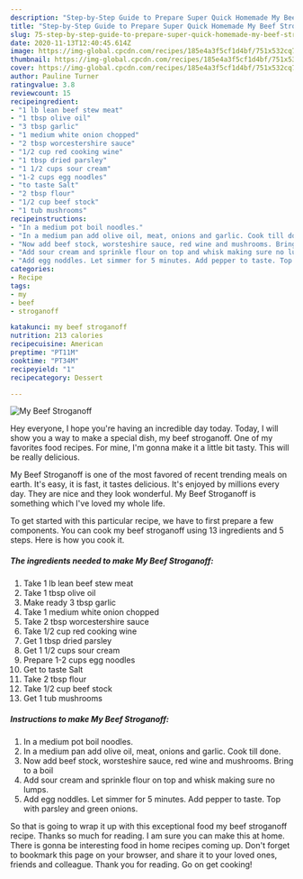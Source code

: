 ```yaml
---
description: "Step-by-Step Guide to Prepare Super Quick Homemade My Beef Stroganoff"
title: "Step-by-Step Guide to Prepare Super Quick Homemade My Beef Stroganoff"
slug: 75-step-by-step-guide-to-prepare-super-quick-homemade-my-beef-stroganoff
date: 2020-11-13T12:40:45.614Z
image: https://img-global.cpcdn.com/recipes/185e4a3f5cf1d4bf/751x532cq70/my-beef-stroganoff-recipe-main-photo.jpg
thumbnail: https://img-global.cpcdn.com/recipes/185e4a3f5cf1d4bf/751x532cq70/my-beef-stroganoff-recipe-main-photo.jpg
cover: https://img-global.cpcdn.com/recipes/185e4a3f5cf1d4bf/751x532cq70/my-beef-stroganoff-recipe-main-photo.jpg
author: Pauline Turner
ratingvalue: 3.8
reviewcount: 15
recipeingredient:
- "1 lb lean beef stew meat"
- "1 tbsp olive oil"
- "3 tbsp garlic"
- "1 medium white onion chopped"
- "2 tbsp worcestershire sauce"
- "1/2 cup red cooking wine"
- "1 tbsp dried parsley"
- "1 1/2 cups sour cream"
- "1-2 cups egg noodles"
- "to taste Salt"
- "2 tbsp flour"
- "1/2 cup beef stock"
- "1 tub mushrooms"
recipeinstructions:
- "In a medium pot boil noodles."
- "In a medium pan add olive oil, meat, onions and garlic. Cook till done."
- "Now add beef stock, worsteshire sauce, red wine and mushrooms. Bring to a boil"
- "Add sour cream and sprinkle flour on top and whisk making sure no lumps."
- "Add egg noddles. Let simmer for 5 minutes. Add pepper to taste. Top with parsley and green onions."
categories:
- Recipe
tags:
- my
- beef
- stroganoff

katakunci: my beef stroganoff 
nutrition: 213 calories
recipecuisine: American
preptime: "PT11M"
cooktime: "PT34M"
recipeyield: "1"
recipecategory: Dessert

---
```



![My Beef Stroganoff](https://img-global.cpcdn.com/recipes/185e4a3f5cf1d4bf/751x532cq70/my-beef-stroganoff-recipe-main-photo.jpg)

Hey everyone, I hope you're having an incredible day today. Today, I will show you a way to make a special dish, my beef stroganoff. One of my favorites food recipes. For mine, I'm gonna make it a little bit tasty. This will be really delicious.



My Beef Stroganoff is one of the most favored of recent trending meals on earth. It's easy, it is fast, it tastes delicious. It's enjoyed by millions every day. They are nice and they look wonderful. My Beef Stroganoff is something which I've loved my whole life.


To get started with this particular recipe, we have to first prepare a few components. You can cook my beef stroganoff using 13 ingredients and 5 steps. Here is how you cook it.

<!--inarticleads1-->

##### The ingredients needed to make My Beef Stroganoff:

1. Take 1 lb lean beef stew meat
1. Take 1 tbsp olive oil
1. Make ready 3 tbsp garlic
1. Take 1 medium white onion chopped
1. Take 2 tbsp worcestershire sauce
1. Take 1/2 cup red cooking wine
1. Get 1 tbsp dried parsley
1. Get 1 1/2 cups sour cream
1. Prepare 1-2 cups egg noodles
1. Get to taste Salt
1. Take 2 tbsp flour
1. Take 1/2 cup beef stock
1. Get 1 tub mushrooms




<!--inarticleads2-->

##### Instructions to make My Beef Stroganoff:

1. In a medium pot boil noodles.
1. In a medium pan add olive oil, meat, onions and garlic. Cook till done.
1. Now add beef stock, worsteshire sauce, red wine and mushrooms. Bring to a boil
1. Add sour cream and sprinkle flour on top and whisk making sure no lumps.
1. Add egg noddles. Let simmer for 5 minutes. Add pepper to taste. Top with parsley and green onions.




So that is going to wrap it up with this exceptional food my beef stroganoff recipe. Thanks so much for reading. I am sure you can make this at home. There is gonna be interesting food in home recipes coming up. Don't forget to bookmark this page on your browser, and share it to your loved ones, friends and colleague. Thank you for reading. Go on get cooking!
